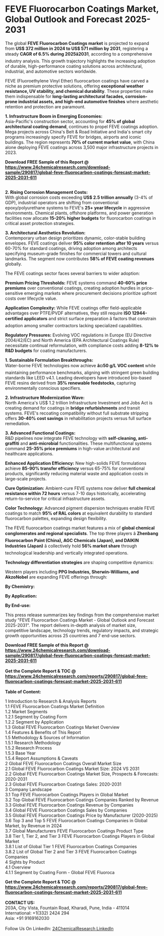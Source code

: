 <h1>FEVE Fluorocarbon Coatings Market, Global Outlook and Forecast 2025-2031</h1><p>The global <strong>FEVE Fluorocarbon Coatings market</strong> is projected to expand from <strong>US$ 372 million in 2024 to US$ 571 million by 2031</strong>, registering a steady <strong>CAGR of 6.5% during 2025â2031</strong>, according to a comprehensive industry analysis. This growth trajectory highlights the increasing adoption of durable, high-performance coating solutions across architectural, industrial, and automotive sectors worldwide.</p><p>FEVE (Fluoroethylene Vinyl Ether) fluorocarbon coatings have carved a niche as premium protective solutions, offering <strong>exceptional weather resistance, UV stability, and chemical durability</strong>. These properties make them indispensable for <strong>long-lasting architectural facades, corrosion-prone industrial assets, and high-end automotive finishes</strong> where aesthetic retention and protection are paramount.</p><p><strong>1. Infrastructure Boom in Emerging Economies:</strong><br>
Asia-Pacific's construction sector, accounting for <strong>45% of global architectural coating demand</strong>, continues to propel FEVE coatings adoption. Mega projects across China's Belt &amp; Road Initiative and India's smart city programs increasingly specify FEVE for bridges, airports and iconic buildings. The region represents <strong>70% of current market value</strong>, with China alone deploying FEVE coatings across 3,500 major infrastructure projects in 2023.</p><div><b>Download FREE Sample of this Report @ 
            <a href="https://www.24chemicalresearch.com/download-sample/290817/global-feve-fluorocarbon-coatings-forecast-market-2025-2031-611">
            https://www.24chemicalresearch.com/download-sample/290817/global-feve-fluorocarbon-coatings-forecast-market-2025-2031-611</a></b></div><br><p><strong>2. Rising Corrosion Management Costs:</strong><br>
With global corrosion costs exceeding <strong>US$ 2.5 trillion annually</strong> (3-4% of GDP), industrial operators are shifting from conventional epoxy/polyurethane systems to FEVE's <strong>25+ year lifecycle</strong> in aggressive environments. Chemical plants, offshore platforms, and power generation facilities now allocate <strong>15-20% higher budgets</strong> for fluorocarbon coatings in critical asset protection strategies.</p><p><strong>3. Architectural Aesthetics Revolution:</strong><br>
Contemporary urban design prioritizes dynamic, color-stable building envelopes. FEVE coatings deliver <strong>95% color retention after 10 years</strong> versus 60-70% for standard coatings, driving adoption among architects specifying museum-grade finishes for commercial towers and cultural landmarks. The segment now contributes <strong>58% of FEVE coating revenues</strong> globally.</p><p>The FEVE coatings sector faces several barriers to wider adoption:</p><p><strong>Premium Pricing Thresholds:</strong> FEVE systems command <strong>40-60% price premiums</strong> over conventional coatings, creating adoption hurdles in price-sensitive emerging markets where procurement decisions prioritize upfront costs over lifecycle value.</p><p><strong>Application Complexity:</strong> While FEVE coatings offer field-applicable advantages over PTFE/PVDF alternatives, they still require <strong>ISO 12944-certified applicators</strong> and strict surface preparation â factors that constrain adoption among smaller contractors lacking specialized capabilities.</p><p><strong>Regulatory Pressures:</strong> Evolving VOC regulations in Europe (EU Directive 2004/42/EC) and North America (EPA Architectural Coatings Rule) necessitate continual reformulation, with compliance costs adding <strong>8-12% to R&amp;D budgets</strong> for coating manufacturers.</p><p><strong>1. Sustainable Formulation Breakthroughs:</strong><br>
Water-borne FEVE technologies now achieve <strong>â¤50 g/L VOC content</strong> while maintaining performance benchmarks, aligning with stringent green building standards like LEED v4.1. Leading developers have introduced bio-based FEVE resins derived from <strong>35% renewable feedstocks</strong>, capturing environmentally conscious specifiers.</p><p><strong>2. Infrastructure Modernization Wave:</strong><br>
North America's US$ 1.2 trillion Infrastructure Investment and Jobs Act is creating demand for coatings in <strong>bridge refurbishments</strong> and transit systems. FEVE's recoating compatibility without full substrate stripping offers <strong>30-40% cost savings</strong> in rehabilitation projects versus full surface remediation.</p><p><strong>3. Advanced Functional Coatings:</strong><br>
R&amp;D pipelines now integrate FEVE technology with <strong>self-cleaning, anti-graffiti</strong> and <strong>anti-microbial</strong> functionalities. These multifunctional systems command <strong>25-35% price premiums</strong> in high-value architectural and healthcare applications.</p><p><strong>Enhanced Application Efficiency:</strong> New high-solids FEVE formulations achieve <strong>85-90% transfer efficiency</strong> versus 65-75% for conventional products, significantly reducing material waste and application costs in large-scale projects.</p><p><strong>Cure Optimization:</strong> Ambient-cure FEVE systems now deliver <strong>full chemical resistance within 72 hours</strong> versus 7-10 days historically, accelerating return-to-service for critical infrastructure assets.</p><p><strong>Color Technology:</strong> Advanced pigment dispersion techniques enable FEVE coatings to match <strong>95% of RAL colors</strong> at equivalent durability to standard fluorocarbon palettes, expanding design flexibility.</p><p>The FEVE fluorocarbon coatings market features a mix of <strong>global chemical conglomerates and regional specialists</strong>. The top three players â <strong>Zhenbang Fluorocarbon Paint (China), AGC Chemicals (Japan), and DAIKIN Industries (Japan)</strong> â collectively hold <strong>56% market share</strong> through technological leadership and vertically integrated operations.</p><p><strong>Technology differentiation strategies</strong> are shaping competitive dynamics:</p><p>Western players including <strong>PPG Industries, Sherwin-Williams, and AkzoNobel</strong> are expanding FEVE offerings through:</p><p><strong>By Chemistry:</strong></p><p><strong>By Application:</strong></p><p><strong>By End-use:</strong></p><p>This press release summarizes key findings from the comprehensive market study "FEVE Fluorocarbon Coatings Market - Global Outlook and Forecast 2025-2031". The report delivers in-depth analysis of market size, competitive landscape, technology trends, regulatory impacts, and strategic growth opportunities across 25 countries and 7 end-use sectors.</p><div><b>Download FREE Sample of this Report @ 
            <a href="https://www.24chemicalresearch.com/download-sample/290817/global-feve-fluorocarbon-coatings-forecast-market-2025-2031-611">
            https://www.24chemicalresearch.com/download-sample/290817/global-feve-fluorocarbon-coatings-forecast-market-2025-2031-611</a></b></div><br><div><b>Get the Complete Report & TOC @ 
            <a href="https://www.24chemicalresearch.com/reports/290817/global-feve-fluorocarbon-coatings-forecast-market-2025-2031-611">
            https://www.24chemicalresearch.com/reports/290817/global-feve-fluorocarbon-coatings-forecast-market-2025-2031-611</a></b></div><br>
            <b>Table of Content:</b><p>1 Introduction to Research & Analysis Reports<br />
 1.1 FEVE Fluorocarbon Coatings Market Definition<br />
 1.2 Market Segments<br />
 1.2.1 Segment by Coating Form<br />
 1.2.2 Segment by Application<br />
 1.3 Global FEVE Fluorocarbon Coatings Market Overview<br />
 1.4 Features & Benefits of This Report<br />
 1.5 Methodology & Sources of Information<br />
 1.5.1 Research Methodology<br />
 1.5.2 Research Process<br />
 1.5.3 Base Year<br />
 1.5.4 Report Assumptions & Caveats<br />
2 Global FEVE Fluorocarbon Coatings Overall Market Size<br />
 2.1 Global FEVE Fluorocarbon Coatings Market Size: 2024 VS 2031<br />
 2.2 Global FEVE Fluorocarbon Coatings Market Size, Prospects & Forecasts: 2020-2031<br />
 2.3 Global FEVE Fluorocarbon Coatings Sales: 2020-2031<br />
3 Company Landscape<br />
 3.1 Top FEVE Fluorocarbon Coatings Players in Global Market<br />
 3.2 Top Global FEVE Fluorocarbon Coatings Companies Ranked by Revenue<br />
 3.3 Global FEVE Fluorocarbon Coatings Revenue by Companies<br />
 3.4 Global FEVE Fluorocarbon Coatings Sales by Companies<br />
 3.5 Global FEVE Fluorocarbon Coatings Price by Manufacturer (2020-2025)<br />
 3.6 Top 3 and Top 5 FEVE Fluorocarbon Coatings Companies in Global Market, by Revenue in 2024<br />
 3.7 Global Manufacturers FEVE Fluorocarbon Coatings Product Type<br />
 3.8 Tier 1, Tier 2, and Tier 3 FEVE Fluorocarbon Coatings Players in Global Market<br />
 3.8.1 List of Global Tier 1 FEVE Fluorocarbon Coatings Companies<br />
 3.8.2 List of Global Tier 2 and Tier 3 FEVE Fluorocarbon Coatings Companies<br />
4 Sights by Product<br />
 4.1 Overview<br />
 4.1.1 Segment by Coating Form - Global FEVE Fluoroca</p><div><b>Get the Complete Report & TOC @ 
            <a href="https://www.24chemicalresearch.com/reports/290817/global-feve-fluorocarbon-coatings-forecast-market-2025-2031-611">
            https://www.24chemicalresearch.com/reports/290817/global-feve-fluorocarbon-coatings-forecast-market-2025-2031-611</a></b></div><br><b>CONTACT US:</b><br>
            203A, City Vista, Fountain Road, Kharadi, Pune, India - 411014<br>
            International: +1(332) 2424 294<br>
            Asia: +91 9169162030 <br><br>
            Follow Us On LinkedIn: <a href="https://www.linkedin.com/company/24chemicalresearch/">24ChemicalResearch LinkedIn</a>